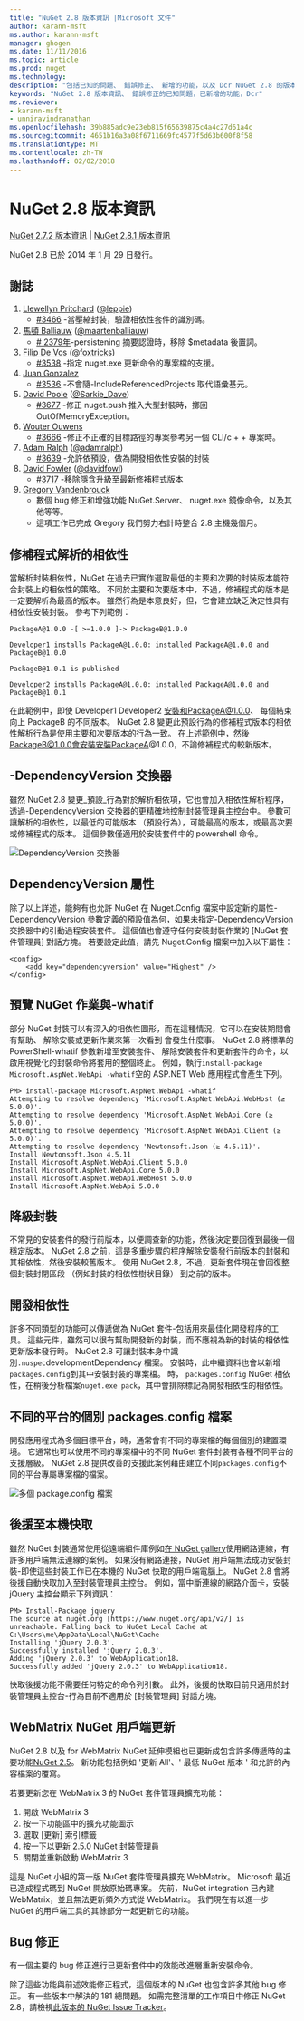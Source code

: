 ```yaml
---
title: "NuGet 2.8 版本資訊 |Microsoft 文件"
author: karann-msft
ms.author: karann-msft
manager: ghogen
ms.date: 11/11/2016
ms.topic: article
ms.prod: nuget
ms.technology: 
description: "包括已知的問題、 錯誤修正、 新增的功能，以及 Dcr NuGet 2.8 的版本資訊。"
keywords: "NuGet 2.8 版本資訊、 錯誤修正的已知問題，已新增的功能，Dcr"
ms.reviewer:
- karann-msft
- unniravindranathan
ms.openlocfilehash: 39b885adc9e23eb815f65639875c4a4c27d61a4c
ms.sourcegitcommit: 4651b16a3a08f6711669fc4577f5d63b600f8f58
ms.translationtype: MT
ms.contentlocale: zh-TW
ms.lasthandoff: 02/02/2018
---
```

# <a name="nuget-28-release-notes"></a>NuGet 2.8 版本資訊

[NuGet 2.7.2 版本資訊](../release-notes/nuget-2.7.2.md) | [NuGet 2.8.1 版本資訊](../release-notes/nuget-2.8.1.md)

NuGet 2.8 已於 2014 年 1 月 29 日發行。

## <a name="acknowledgements"></a>謝誌

1. [Llewellyn Pritchard](https://www.codeplex.com/site/users/view/leppie) ([@leppie](https://twitter.com/leppie))
    - [#3466](https://nuget.codeplex.com/workitem/3466) -當壓縮封裝，驗證相依性套件的識別碼。
1. [馬頓 Balliauw](https://www.codeplex.com/site/users/view/maartenba) ([@maartenballiauw](https://twitter.com/maartenballiauw))
    - [# 2379年](https://nuget.codeplex.com/workitem/2379)-persistening 摘要認證時，移除 $metadata 後置詞。
1. [Filip De Vos](https://www.codeplex.com/site/users/view/FilipDeVos) ([@foxtricks](https://twitter.com/foxtricks))
    - [#3538](http://nuget.codeplex.com/workitem/3538) -指定 nuget.exe 更新命令的專案檔的支援。
1. [Juan Gonzalez](https://www.codeplex.com/site/users/view/jjgonzalez)
    - [#3536](http://nuget.codeplex.com/workitem/3536) -不會隨-IncludeReferencedProjects 取代語彙基元。
1. [David Poole](https://www.codeplex.com/site/users/view/Sarkie) ([@Sarkie_Dave](https://twitter.com/Sarkie_Dave))
    - [#3677](http://nuget.codeplex.com/workitem/3677) -修正 nuget.push 推入大型封裝時，擲回 OutOfMemoryException。
1. [Wouter Ouwens](https://www.codeplex.com/site/users/view/Despotes)
    - [#3666](http://nuget.codeplex.com/workitem/3666) -修正不正確的目標路徑的專案參考另一個 CLI/c + + 專案時。
1. [Adam Ralph](http://www.codeplex.com/site/users/view/adamralph) ([@adamralph](https://twitter.com/adamralph))
    - [#3639](https://nuget.codeplex.com/workitem/3639) -允許依預設，做為開發相依性安裝的封裝
1. [David Fowler](https://www.codeplex.com/site/users/view/dfowler) ([@davidfowl](https://twitter.com/davidfowl))
    - [#3717](https://nuget.codeplex.com/workitem/3717) -移除隱含升級至最新修補程式版本
1. [Gregory Vandenbrouck](https://www.codeplex.com/site/users/view/vdbg)
    - 數個 bug 修正和增強功能 NuGet.Server、 nuget.exe 鏡像命令，以及其他等等。
    - 這項工作已完成 Gregory 我們努力右計時整合 2.8 主機幾個月。

## <a name="patch-resolution-for-dependencies"></a>修補程式解析的相依性

當解析封裝相依性，NuGet 在過去已實作選取最低的主要和次要的封裝版本能符合封裝上的相依性的策略。 不同於主要和次要版本中，不過，修補程式的版本是一定要解析為最高的版本。 雖然行為是本意良好，但，它會建立缺乏決定性具有相依性安裝封裝。 參考下列範例：

    PackageA@1.0.0 -[ >=1.0.0 ]-> PackageB@1.0.0

    Developer1 installs PackageA@1.0.0: installed PackageA@1.0.0 and PackageB@1.0.0

    PackageB@1.0.1 is published

    Developer2 installs PackageA@1.0.0: installed PackageA@1.0.0 and PackageB@1.0.1

在此範例中，即使 Developer1 Developer2 安裝和PackageA@1.0.0、 每個結束向上 PackageB 的不同版本。 NuGet 2.8 變更此預設行為的修補程式版本的相依性解析行為是使用主要和次要版本的行為一致。 在上述範例中，然後PackageB@1.0.0會安裝安裝PackageA@1.0.0，不論修補程式的較新版本。

## <a name="-dependencyversion-switch"></a>-DependencyVersion 交換器

雖然 NuGet 2.8 變更_預設_行為對於解析相依項，它也會加入相依性解析程序，透過-DependencyVersion 交換器的更精確地控制封裝管理員主控台中。 參數可讓解析的相依性，以最低的可能版本 （預設行為），可能最高的版本，或最高次要或修補程式的版本。  這個參數僅適用於安裝套件中的 powershell 命令。

![DependencyVersion 交換器](./media/NuGet-2.8/dependencyversion.png)

## <a name="dependencyversion-attribute"></a>DependencyVersion 屬性

除了以上詳述，能夠有也允許 NuGet 在 Nuget.Config 檔案中設定新的屬性-DependencyVersion 參數定義的預設值為何，如果未指定-DependencyVersion 交換器中的引動過程安裝套件。 這個值也會遵守任何安裝封裝作業的 [NuGet 套件管理員] 對話方塊。 若要設定此值，請先 Nuget.Config 檔案中加入以下屬性：

    <config>
        <add key="dependencyversion" value="Highest" />
    </config>

## <a name="preview-nuget-operations-with--whatif"></a>預覽 NuGet 作業與-whatif

部分 NuGet 封裝可以有深入的相依性圖形，而在這種情況，它可以在安裝期間會有幫助、 解除安裝或更新作業來第一次看到 會發生什麼事。 NuGet 2.8 將標準的 PowerShell-whatif 參數新增至安裝套件、 解除安裝套件和更新套件的命令，以啟用視覺化的封裝命令將套用的整個終止。 例如，執行`install-package Microsoft.AspNet.WebApi -whatif`空的 ASP.NET Web 應用程式會產生下列。

    PM> install-package Microsoft.AspNet.WebApi -whatif
    Attempting to resolve dependency 'Microsoft.AspNet.WebApi.WebHost (≥ 5.0.0)'.
    Attempting to resolve dependency 'Microsoft.AspNet.WebApi.Core (≥ 5.0.0)'.
    Attempting to resolve dependency 'Microsoft.AspNet.WebApi.Client (≥ 5.0.0)'.
    Attempting to resolve dependency 'Newtonsoft.Json (≥ 4.5.11)'.
    Install Newtonsoft.Json 4.5.11
    Install Microsoft.AspNet.WebApi.Client 5.0.0
    Install Microsoft.AspNet.WebApi.Core 5.0.0
    Install Microsoft.AspNet.WebApi.WebHost 5.0.0
    Install Microsoft.AspNet.WebApi 5.0.0

## <a name="downgrade-package"></a>降級封裝

不常見的安裝套件的發行前版本，以便調查新的功能，然後決定要回復到最後一個穩定版本。 NuGet 2.8 之前，這是多重步驟的程序解除安裝發行前版本的封裝和其相依性，然後安裝較舊版本。 使用 NuGet 2.8，不過，更新套件現在會回復整個封裝封閉區段 （例如封裝的相依性樹狀目錄） 到之前的版本。

## <a name="development-dependencies"></a>開發相依性

許多不同類型的功能可以傳遞做為 NuGet 套件-包括用來最佳化開發程序的工具。 這些元件，雖然可以很有幫助開發新的封裝，而不應視為新的封裝的相依性更新版本發行時。 NuGet 2.8 可讓封裝本身中識別`.nuspec`developmentDependency 檔案。 安裝時，此中繼資料也會以新增`packages.config`到其中安裝封裝的專案檔。 時， `packages.config` NuGet 相依性，在稍後分析檔案`nuget.exe pack`，其中會排除標記為開發相依性的相依性。

## <a name="individual-packagesconfig-files-for-different-platforms"></a>不同的平台的個別 packages.config 檔案

開發應用程式為多個目標平台，時，通常會有不同的專案檔的每個個別的建置環境。 它通常也可以使用不同的專案檔中的不同 NuGet 套件封裝有各種不同平台的支援層級。 NuGet 2.8 提供改善的支援此案例藉由建立不同`packages.config`不同的平台專屬專案檔的檔案。

![多個 package.config 檔案](./media/NuGet-2.8/multiple-packageconfigs.png)

## <a name="fallback-to-local-cache"></a>後援至本機快取

雖然 NuGet 封裝通常使用從遠端組件庫例如[在 NuGet gallery](http://www.nuget.org/)使用網路連線，有許多用戶端無法連線的案例。 如果沒有網路連接，NuGet 用戶端無法成功安裝封裝-即使這些封裝工作已在本機的 NuGet 快取的用戶端電腦上。 NuGet 2.8 會將後援自動快取加入至封裝管理員主控台。 例如，當中斷連線的網路介面卡，安裝 jQuery 主控台顯示下列資訊：

    PM> Install-Package jquery
    The source at nuget.org [https://www.nuget.org/api/v2/] is unreachable. Falling back to NuGet Local Cache at C:\Users\me\AppData\Local\NuGet\Cache
    Installing 'jQuery 2.0.3'.
    Successfully installed 'jQuery 2.0.3'.
    Adding 'jQuery 2.0.3' to WebApplication18.
    Successfully added 'jQuery 2.0.3' to WebApplication18.

快取後援功能不需要任何特定的命令列引數。 此外，後援的快取目前只適用於封裝管理員主控台-行為目前不適用於 [封裝管理員] 對話方塊。

## <a name="webmatrix-nuget-client-updates"></a>WebMatrix NuGet 用戶端更新

NuGet 2.8 以及 for WebMatrix NuGet 延伸模組也已更新成包含許多傳遞時的主要功能[NuGet 2.5](../release-notes/nuget-2.5.md)。 新功能包括例如 '更新 All'、' 最低 NuGet 版本 ' 和允許的內容檔案的覆寫。

若要更新您在 WebMatrix 3 的 NuGet 套件管理員擴充功能：

1. 開啟 WebMatrix 3
1. 按一下功能區中的擴充功能圖示
1. 選取 [更新] 索引標籤
1. 按一下以更新 2.5.0 NuGet 封裝管理員
1. 關閉並重新啟動 WebMatrix 3

這是 NuGet 小組的第一版 NuGet 套件管理員擴充 WebMatrix。  Microsoft 最近已造成程式碼到 NuGet 開放原始碼專案。 先前，NuGet integration 已內建 WebMatrix，並且無法更新頻外方式從 WebMatrix。  我們現在有以進一步 NuGet 的用戶端工具的其餘部分一起更新它的功能。

## <a name="bug-fixes"></a>Bug 修正

有一個主要的 bug 修正進行已更新套件中的效能改進層重新安裝命令。

除了這些功能與前述效能修正程式，這個版本的 NuGet 也包含許多其他 bug 修正。 有一些版本中解決的 181 總問題。 如需完整清單的工作項目中修正 NuGet 2.8，請檢視[此版本的 NuGet Issue Tracker](https://nuget.codeplex.com/workitem/list/advanced?release=NuGet%202.8&status=all)。
